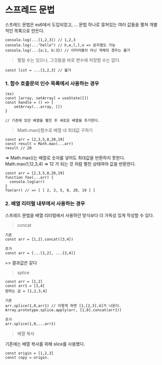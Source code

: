 # 스프레드 문법

스프레드 문법은 es6에서 도입되었고, ... 문법 하나로 뭉쳐있는 여러 값들을 펼쳐 개별적인 목록으로 만든다.

```
console.log(...[1,2,3]) // 1,2,3
console.log(..."hello") // h,e,l,l,o => 문자열도 가능
console.log(...{a:1, b:3}) // 이터러블이 아닌 객체의 경우는 불가
```
> 펼칠 수는 있으나, 그것들을 바로 변수에 저장할 수는 없다.

```
const list = ...[1,2,3] // 불가
```

### 1. 함수 호출문의 인수 목록에서 사용하는 경우

```
(ex)
const [array, setArray] = useState([])
const handle = () => {
    setArray(...array, [])
}

// 기존에 있던 배열을 펼친 후 새로운 배열을 추가한다.
```

> Math.max()함수로 배열 내 최대값 구하기

```
const arr = [2,3,5,8,20,19]
const result = Math.max(...arr)
result // 20
```
=> Math.max()는 배열로 숫자를 넣어도 최대값을 반환하지 못한다.
Math.max(1,12,3,4) => 12 가 되는 것 처럼 펼친 상태여야 값을 반환한다.


```
const arr = [2,3,5,8,20,19]
function foo(...arr) {
  console.log(arr)
}
foo(arr) // => [ [ 2, 3, 5, 8, 20, 19 ] ]
```

### 2. 배열 리터럴 내부에서 사용하는 경우

스프레드 문법을 배열 리터럴에서 사용하던 방식보다 더 가독성 있게 작성할 수 있다.

> concat
```
기존
const arr = [1,2].concat([3,4])

추가
const arr = [...[1,2], ...[3,4]]
```
=> 결과값은 같다

> splice
```
const arr = [1,2]
const arr1 = [3,4]
원하는 값 = [1,2,3,4]

기존
arr.splice(1,0,arr1) // 이렇게 하면 [1,[2,3],4]가 나온다.
Array.prototype.splice.apply(arr, [1,0].concat(arr1))

추가
arr.splice(1,0,...arr1)
```

> 배열 복사

기존에는 배열 복사를 위해 slice를 사용했다.
```
const origin = [1,2,3]
const copy = origin.
